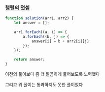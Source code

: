 ### [행렬의 덧셈](https://school.programmers.co.kr/learn/courses/30/lessons/12950)

```js
function solution(arr1, arr2) {
    let answer = [];
    
    arr1.forEach((a, i) => {
		a.forEach((b, j) => {
			answer[i] = b + arr2[i][j]
		});
	});
    
    return answer;
}
```

이전의 풀이보다 좀 더 깔끔하게 풀어보도록 노력했다

그리고 위 풀이는 통과하지도 못한 풀이었다
